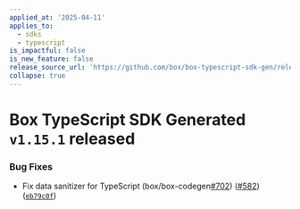 ```yaml
---
applied_at: '2025-04-11'
applies_to:
  - sdks
  - typescript
is_impactful: false
is_new_feature: false
release_source_url: 'https://github.com/box/box-typescript-sdk-gen/releases/tag/v1.15.1'
collapse: true
---
```


# Box TypeScript SDK Generated `v1.15.1` released

### Bug Fixes

* Fix data sanitizer for TypeScript (box/box-codegen[#702][1]) ([#582][2]) ([`eb79c0f`][3])

[1]: https://github.com/box/box-typescript-sdk-gen/issues/702

[2]: https://github.com/box/box-typescript-sdk-gen/issues/582

[3]: https://github.com/box/box-typescript-sdk-gen/commit/eb79c0faa11f40667289155e71b8893a96eb558a
